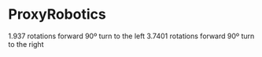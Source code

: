 # ProxyRobotics

1.937 rotations forward
90º turn to the left
3.7401 rotations forward
90º turn to the right

